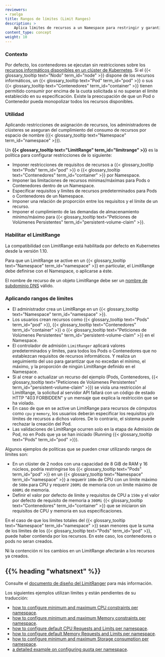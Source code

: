 ```yaml
---
reviewers:
- raelga
title: Rangos de límites (Limit Ranges)
description: >
    Aplica límites de recursos a un Namespace para restringir y garantizar la asignación y consumo de recursos informáticos.
content_type: concept
weight: 10
---
```


<!-- overview -->

### Contexto

Por defecto, los contenedores se ejecutan sin restricciones sobre los [recursos informáticos disponibles en un clúster de Kubernetes](/docs/concepts/configuration/manage-resources-containers/).
Si el {{< glossary_tooltip text="Nodo" term_id="node" >}} dispone de los recursos informáticos, un {{< glossary_tooltip text="Pod" term_id="pod" >}} o sus {{< glossary_tooltip text="Contenedores" term_id="container" >}} tienen permitido consumir por encima de la cuota solicitada si no superan el límite establecido en su especificación.
Existe la preocupación de que un Pod o Contenedor pueda monopolizar todos los recursos disponibles.

### Utilidad

Aplicando restricciones de asignación de recursos, los administradores de clústeres se aseguran del cumplimiento del consumo de recursos por espacio de nombre ({{< glossary_tooltip text="Namespace" term_id="namespace" >}}).

Un **{{< glossary_tooltip text="LimitRange" term_id="limitrange" >}}** es la política para configurar restricciones de lo siguiente:

- Imponer restricciones de requisitos de recursos a {{< glossary_tooltip text="Pods" term_id="pod" >}} o {{< glossary_tooltip text="Contenedores" term_id="container" >}} por Namespace.
- Imponer las limitaciones de recursos mínimas/máximas para Pods o Contenedores dentro de un Namespace.
- Especificar requisitos y límites de recursos predeterminados para Pods o Contenedores de un Namespace.
- Imponer una relación de proporción entre los requisitos y el límite de un recurso.
- Imponer el cumplimiento de las demandas de almacenamiento mínimo/máximo para {{< glossary_tooltip text="Peticiones de Volúmenes Persistentes" term_id="persistent-volume-claim" >}}.

### Habilitar el LimitRange

La compatibilidad con LimitRange está habilitada por defecto en Kubernetes desde la versión 1.10.

Para que un LimitRange se active en un {{< glossary_tooltip text="Namespace" term_id="namespace" >}} en particular, el LimitRange debe definirse con el Namespace, o aplicarse a éste.

El nombre de recurso de un objeto LimitRange debe ser un
[nombre de subdominio DNS](/docs/concepts/overview/working-with-objects/names#dns-subdomain-names) válido.

### Aplicando rangos de límites

- El administrador crea un LimitRange en un {{< glossary_tooltip text="Namespace" term_id="namespace" >}}.
- Los usuarios crean recursos como {{< glossary_tooltip text="Pods" term_id="pod" >}}, {{< glossary_tooltip text="Contenedores" term_id="container" >}} o {{< glossary_tooltip text="Peticiones de Volúmenes Persistentes" term_id="persistent-volume-claim" >}} en el Namespace.
- El controlador de admisión `LimitRanger` aplicará valores predeterminados y límites, para todos los Pods o Contenedores que no establezcan requisitos de recursos informáticos. Y realiza un seguimiento del uso para garantizar que no excedan el mínimo, el máximo, y la proporción de ningún LimitRange definido en el Namespace.
- Si al crear o actualizar un recurso del ejemplo (Pods, Contenedores, {{< glossary_tooltip text="Peticiones de Volúmenes Persistentes" term_id="persistent-volume-claim" >}}) se viola una restricción al LimitRange, la solicitud al servidor API fallará con un código de estado HTTP "403 FORBIDDEN" y un mensaje que explica la restricción que se ha violado.
- En caso de que en se active un LimitRange para recursos de cómputos como `cpu` y `memory`, los usuarios deberán especificar los requisitos y/o límites de recursos a dichos valores. De lo contrario, el sistema puede rechazar la creación del Pod.
- Las validaciones de LimitRange ocurren solo en la etapa de Admisión de Pod, no en Pods que ya se han iniciado (Running {{< glossary_tooltip text="Pods" term_id="pod" >}}).

Algunos ejemplos de políticas que se pueden crear utilizando rangos de límites son:

- En un clúster de 2 nodos con una capacidad de 8 GiB de RAM y 16 núcleos, podría restringirse los {{< glossary_tooltip text="Pods" term_id="pod" >}} en un {{< glossary_tooltip text="Namespace" term_id="namespace" >}} a requerir `100m` de CPU con un límite máximo de `500m` para CPU y requerir `200Mi` de memoria con un límite máximo de `600Mi` de memoria.
- Definir el valor por defecto de límite y requisitos de CPU a `150m` y el valor por defecto de requisito de memoria a `300Mi` {{< glossary_tooltip text="Contenedores" term_id="container" >}} que se iniciaron sin requisitos de CPU y memoria en sus especificaciones.

En el caso de que los límites totales del {{< glossary_tooltip text="Namespace" term_id="namespace" >}} sean menores que la suma de los límites de los {{< glossary_tooltip text="Pods" term_id="pod" >}},
puede haber contienda por los recursos. En este caso, los contenedores o pods no seran creados.

Ni la contención ni los cambios en un LimitRange afectarán a los recursos ya creados.

## {{% heading "whatsnext" %}}

Consulte el [documento de diseño del LimitRanger](https://git.k8s.io/community/contributors/design-proposals/resource-management/admission_control_limit_range.md) para más información.

Los siguientes ejemplos utilizan límites y están pendientes de su traducción:

- [how to configure minimum and maximum CPU constraints per namespace](/docs/tasks/administer-cluster/manage-resources/cpu-constraint-namespace/).
- [how to configure minimum and maximum Memory constraints per namespace](/docs/tasks/administer-cluster/manage-resources/memory-constraint-namespace/).
- [how to configure default CPU Requests and Limits per namespace](/docs/tasks/administer-cluster/manage-resources/cpu-default-namespace/).
- [how to configure default Memory Requests and Limits per namespace](/docs/tasks/administer-cluster/manage-resources/memory-default-namespace/).
- [how to configure minimum and maximum Storage consumption per namespace](/docs/tasks/administer-cluster/limit-storage-consumption/#limitrange-to-limit-requests-for-storage).
- [a detailed example on configuring quota per namespace](/docs/tasks/administer-cluster/manage-resources/quota-memory-cpu-namespace/).
